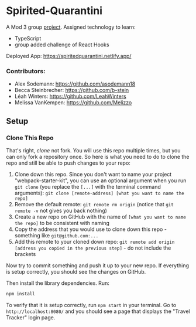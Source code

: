 # Spirited-Quarantini

A Mod 3 group [project](https://frontend.turing.io/projects/module-3/stretch.html). 
Assigned technology to learn: 
 * TypeScript
 * group added challenge of React Hooks

Deployed App: https://spiritedquarantini.netlify.app/ 

### Contributors:

- Alex Sodemann: https://github.com/asodemann18
- Becca Steinbrecher: https://github.com/b-stein
- Léah Winters: https://github.com/LeahWinters
- Melissa VanKempen: https://github.com/Melizzo

## Setup

### Clone This Repo

That's right, _clone_ not fork. You will use this repo multiple times, but you can only fork a repository once. So here is what you need to do to clone the repo and still be able to push changes to your repo:

1. Clone down this repo. Since you don't want to name your project "webpack-starter-kit", you can use an optional argument when you run `git clone` (you replace the `[...]` with the terminal command arguments): `git clone [remote-address] [what you want to name the repo]`
1. Remove the default remote: `git remote rm origin` (notice that `git remote -v` not gives you back nothing)
1. Create a new repo on GitHub with the name of `[what you want to name the repo]` to be consistent with naming
1. Copy the address that you would use to clone down this repo - something like `git@github.com:...`
1. Add this remote to your cloned down repo: `git remote add origin [address you copied in the previous step]` - do not include the brackets

Now try to commit something and push it up to your new repo. If everything is setup correctly, you should see the changes on GitHub.

Then install the library dependencies. Run:

```bash
npm install
```

To verify that it is setup correctly, run `npm start` in your terminal. Go to `http://localhost:8080/` and you should see a page that displays the "Travel Tracker" login page. 

